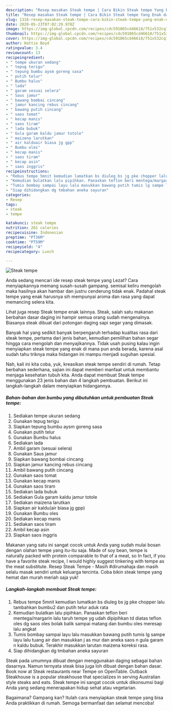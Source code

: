 ```yaml
---
description: "Resep masakan Steak tempe | Cara Bikin Steak tempe Yang Enak dan Simpel"
title: "Resep masakan Steak tempe | Cara Bikin Steak tempe Yang Enak dan Simpel"
slug: 1316-resep-masakan-steak-tempe-cara-bikin-steak-tempe-yang-enak-dan-simpel
date: 2020-05-23T07:02:29.978Z
image: https://img-global.cpcdn.com/recipes/cdc591065cd46618/751x532cq70/steak-tempe-foto-resep-utama.jpg
thumbnail: https://img-global.cpcdn.com/recipes/cdc591065cd46618/751x532cq70/steak-tempe-foto-resep-utama.jpg
cover: https://img-global.cpcdn.com/recipes/cdc591065cd46618/751x532cq70/steak-tempe-foto-resep-utama.jpg
author: Hattie Boyd
ratingvalue: 3.4
reviewcount: 13
recipeingredient:
- " tempe ukuran sedang"
- " tepug terigu"
- " tepung bumbu aysm goreng sasa"
- " putih telur"
- " Bumbu halus"
- " lada"
- " garam sesuai selera"
- " Saus jamur"
- " bawang bombai cincang"
- " jamur kancing rebus cincang"
- " bawang putih cincang"
- " saos tomat"
- " kecap manis"
- " saos tiram"
- " lada bubuk"
- " Gula garam kaldu jamur totole"
- " maizena larutkan"
- " air kalduair biasa jg gpp"
- " Bumbu oles"
- " kecap manis"
- " saos tiram"
- " kecap asin"
- " saos inggris"
recipeinstructions:
- "Rebus tempe 5mnit kemudian lumatkan bs diuleg bs jg pke chopper lalu tambahkan bumbu2 dan putih telur aduk rata"
- "Kemudian bulatkan lalu pipihkan. Panaskan teflon beri mentega/margarin lalu taruh tempe yg udah dipipihkan td diatas teflon oles dg saos oles bolak balik sampai matang dan bumbu oles meresap lalu angkat"
- "Tumis bombay sampai layu lalu masukkan bawang putih tumis lg sampe layu lalu tuang air dan masukkan j as mur dan aneka saos n gula garam n kaldu bubuk. Terakhir masukkan larutan maizena koreksi rasa."
- "Siap dihidangkan dg tmbahan aneka sayuran"
categories:
- Resep
tags:
- steak
- tempe

katakunci: steak tempe 
nutrition: 261 calories
recipecuisine: Indonesian
preptime: "PT36M"
cooktime: "PT59M"
recipeyield: "4"
recipecategory: Lunch

---
```



![Steak tempe](https://img-global.cpcdn.com/recipes/cdc591065cd46618/751x532cq70/steak-tempe-foto-resep-utama.jpg)

Anda sedang mencari ide resep steak tempe yang Lezat? Cara menyiapkannya memang susah-susah gampang. semisal keliru mengolah maka hasilnya akan hambar dan justru cenderung tidak enak. Padahal steak tempe yang enak harusnya sih mempunyai aroma dan rasa yang dapat memancing selera kita.

Lihat juga resep Steak tempe enak lainnya. Steak, salah satu makanan berbahan dasar daging ini hampir semua orang sudah mengenalnya. Biasanya steak dibuat dari potongan daging sapi segar yang dimasak.

Banyak hal yang sedikit banyak berpengaruh terhadap kualitas rasa dari steak tempe, pertama dari jenis bahan, kemudian pemilihan bahan segar hingga cara mengolah dan menyajikannya. Tidak usah pusing kalau ingin menyiapkan steak tempe yang enak di mana pun anda berada, karena asal sudah tahu triknya maka hidangan ini mampu menjadi suguhan spesial.


Nah, kali ini kita coba, yuk, kreasikan steak tempe sendiri di rumah. Tetap berbahan sederhana, sajian ini dapat memberi manfaat untuk membantu menjaga kesehatan tubuh kita. Anda dapat membuat Steak tempe menggunakan 23 jenis bahan dan 4 langkah pembuatan. Berikut ini langkah-langkah dalam menyiapkan hidangannya.

<!--inarticleads1-->

##### Bahan-bahan dan bumbu yang dibutuhkan untuk pembuatan Steak tempe:

1. Sediakan  tempe ukuran sedang
1. Gunakan  tepug terigu
1. Siapkan  tepung bumbu aysm goreng sasa
1. Gunakan  putih telur
1. Gunakan  Bumbu halus
1. Sediakan  lada
1. Ambil  garam (sesuai selera)
1. Gunakan  Saus jamur
1. Siapkan  bawang bombai cincang
1. Siapkan  jamur kancing rebus cincang
1. Ambil  bawang putih cincang
1. Gunakan  saos tomat
1. Gunakan  kecap manis
1. Gunakan  saos tiram
1. Sediakan  lada bubuk
1. Sediakan  Gula garam kaldu jamur totole
1. Sediakan  maizena larutkan
1. Siapkan  air kaldu(air biasa jg gpp)
1. Gunakan  Bumbu oles
1. Sediakan  kecap manis
1. Sediakan  saos tiram
1. Ambil  kecap asin
1. Siapkan  saos inggris


Makanan yang satu ini sangat cocok untuk Anda yang sudah mulai bosan dengan olahan tempe yang itu-itu saja. Made of soy bean, tempe is naturally packed with protein comparable to that of a meat, so In fact, if you have a favorite steak recipe, I would highly suggest tinkering with tempe as the meat substitute. Resep Steak Tempe - Masih #dirumahaja dan masih selalu masak sendiri untuk keluarga tercinta. Coba bikin steak tempe yang hemat dan murah meriah saja yuk! 

<!--inarticleads2-->

##### Langkah-langkah membuat Steak tempe:

1. Rebus tempe 5mnit kemudian lumatkan bs diuleg bs jg pke chopper lalu tambahkan bumbu2 dan putih telur aduk rata
1. Kemudian bulatkan lalu pipihkan. Panaskan teflon beri mentega/margarin lalu taruh tempe yg udah dipipihkan td diatas teflon oles dg saos oles bolak balik sampai matang dan bumbu oles meresap lalu angkat
1. Tumis bombay sampai layu lalu masukkan bawang putih tumis lg sampe layu lalu tuang air dan masukkan j as mur dan aneka saos n gula garam n kaldu bubuk. Terakhir masukkan larutan maizena koreksi rasa.
1. Siap dihidangkan dg tmbahan aneka sayuran


Steak pada umumnya dibuat dengan menggunakan daging sebagai bahan dasarnya. Namun ternyata steak bisa juga loh dibuat dengan bahan dasar. Book now at Steak restaurants near Tempe on OpenTable. Outback Steakhouse is a popular steakhouse that specializes in serving Australian style steaks and eats. Steak tempe ini sangat cocok untuk dikonsumsi bagi Anda yang sedang menerapakan hidup sehat atau vegetarian. 

Bagaimana? Gampang kan? Itulah cara menyiapkan steak tempe yang bisa Anda praktikkan di rumah. Semoga bermanfaat dan selamat mencoba!
